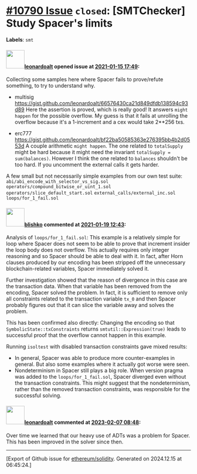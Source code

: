 # [\#10790 Issue](https://github.com/ethereum/solidity/issues/10790) `closed`: [SMTChecker] Study Spacer's limits
**Labels**: `smt`


#### <img src="https://avatars.githubusercontent.com/u/504195?u=ce2facd14af9fd474ebff49f0d44891f56f7500f&v=4" width="50">[leonardoalt](https://github.com/leonardoalt) opened issue at [2021-01-15 17:49](https://github.com/ethereum/solidity/issues/10790):

Collecting some samples here where Spacer fails to prove/refute something, to try to understand why.

- multisig
https://gist.github.com/leonardoalt/66576430ca21d849dfdb138594c93d89
Here the assertion is proved, which is really good! It answers `might happen` for the possible overflow. My guess is that it fails at unrolling the overflow because it's a 1-increment and a cex would take 2**256 txs.

- erc777
https://gist.github.com/leonardoalt/bf22ba50585363e276395bb4b2d0553d
A couple arithmetic `might happen`. The one related to `totalSupply` might be hard because it might need the invariant `totalSupply = sum(balances)`. However I think the one related to `balances` shouldn't be too hard.
If you uncomment the external calls it gets harder.

A few small but not necessarily simple examples from our own test suite:
`abi/abi_encode_with_selector_vs_sig.sol`
`operators/compound_bitwise_or_uint_1.sol`
`operators/slice_default_start.sol`
`external_calls/external_inc.sol`
`loops/for_1_fail.sol`



#### <img src="https://avatars.githubusercontent.com/u/16404346?v=4" width="50">[blishko](https://github.com/blishko) commented at [2021-01-19 12:43](https://github.com/ethereum/solidity/issues/10790#issuecomment-762817476):

Analysis of `loops/for_1_fail.sol`:
This example is a relatively simple for loop where Spacer does not seem to be able to prove that increment insider the loop body does not overflow. This actually requires only integer reasoning and so Spacer should be able to deal with it.
In fact, after Horn clauses produced by our encoding has been stripped off the unnecessary blockchain-related variables, Spacer immediately solved it.

Further investigation showed that the reason of divergence in this case are the transaction data.
When that variable has been removed from the encoding, Spacer solved the problem. In fact, it is sufficient to remove only all constraints related to the transaction variable `tx_0` and then Spacer probably figures out that it can slice the variable away and solves the problem.

This has been confirmed also directly: Changing the encoding so that `SymbolicState::txConstraints` returns `smtutil::Expression(true)` leads to successful proof that the overflow cannot happen in this example.

Running `isoltest` with disabled transaction constraints gave mixed results:

-  In general, Spacer was able to produce more counter-examples in general. But also some examples where it actually got worse were seen.
- Nondeterminism in Spacer still plays a big role. When version pragma was added to the `loops/for_1_fail.sol`, Spacer diverged even without the transaction constraints. This might suggest that the nondeterminism, rather than the removed transaction constraints, was responsible for the successful solving.

#### <img src="https://avatars.githubusercontent.com/u/504195?u=ce2facd14af9fd474ebff49f0d44891f56f7500f&v=4" width="50">[leonardoalt](https://github.com/leonardoalt) commented at [2023-02-07 08:48](https://github.com/ethereum/solidity/issues/10790#issuecomment-1420402854):

Over time we learned that our heavy use of ADTs was a problem for Spacer. This has been improved in the solver since then.


-------------------------------------------------------------------------------



[Export of Github issue for [ethereum/solidity](https://github.com/ethereum/solidity). Generated on 2024.12.15 at 06:45:24.]
